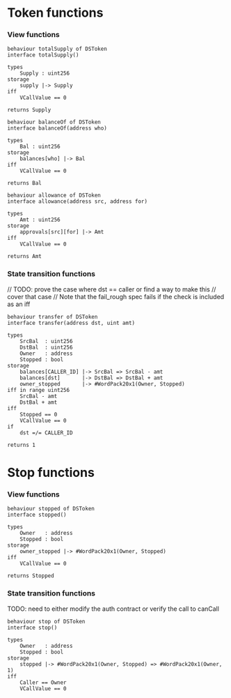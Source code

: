 # Token functions

### View functions

```act
behaviour totalSupply of DSToken
interface totalSupply()

types
    Supply : uint256
storage
    supply |-> Supply
iff
    VCallValue == 0

returns Supply
```

```act
behaviour balanceOf of DSToken
interface balanceOf(address who)

types
    Bal : uint256
storage
    balances[who] |-> Bal
iff
    VCallValue == 0

returns Bal
```

```act
behaviour allowance of DSToken
interface allowance(address src, address for)

types
    Amt : uint256
storage
    approvals[src][for] |-> Amt
iff
    VCallValue == 0

returns Amt
```

### State transition functions

// TODO: prove the case where dst == caller or find a way to make this
// cover that case
// Note that the fail_rough spec fails if the check is included as an iff
```act
behaviour transfer of DSToken
interface transfer(address dst, uint amt)

types
    SrcBal  : uint256
    DstBal  : uint256
    Owner   : address
    Stopped : bool
storage
    balances[CALLER_ID] |-> SrcBal => SrcBal - amt
    balances[dst]       |-> DstBal => DstBal + amt
    owner_stopped       |-> #WordPack20x1(Owner, Stopped)
iff in range uint256
    SrcBal - amt
    DstBal + amt
iff
    Stopped == 0
    VCallValue == 0
if
    dst =/= CALLER_ID

returns 1
```

# Stop functions

### View functions

```act
behaviour stopped of DSToken
interface stopped()

types
    Owner   : address
    Stopped : bool
storage
    owner_stopped |-> #WordPack20x1(Owner, Stopped)
iff
    VCallValue == 0

returns Stopped
```

### State transition functions

TODO: need to either modify the auth contract or verify the call to canCall
```act
behaviour stop of DSToken
interface stop()

types
    Owner   : address
    Stopped : bool
storage
    stopped |-> #WordPack20x1(Owner, Stopped) => #WordPack20x1(Owner, 1)
iff
    Caller == Owner
    VCallValue == 0
```
